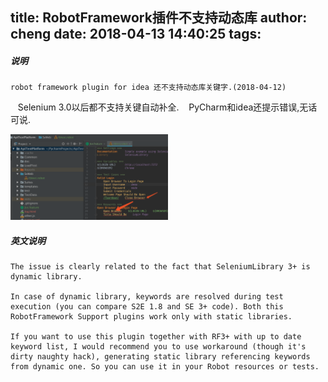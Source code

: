 title: RobotFramework插件不支持动态库
author: cheng
date: 2018-04-13 14:40:25
tags:
---
##### 说明
	robot framework plugin for idea 还不支持动态库关键字.(2018-04-12)
    Selenium 3.0以后都不支持关键自动补全.
    PyCharm和idea还提示错误,无话可说.

<img src="/images/pasted-1.png" width="50%" height="50%">


##### 英文说明

	The issue is clearly related to the fact that SeleniumLibrary 3+ is dynamic library.
	
	In case of dynamic library, keywords are resolved during test execution (you can compare S2E 1.8 and SE 3+ code). Both this RobotFramework Support plugins work only with static libraries.
	
	If you want to use this plugin together with RF3+ with up to date keyword list, I would recommend you to use workaround (though it's dirty naughty hack), generating static library referencing keywords from dynamic one. So you can use it in your Robot resources or tests.